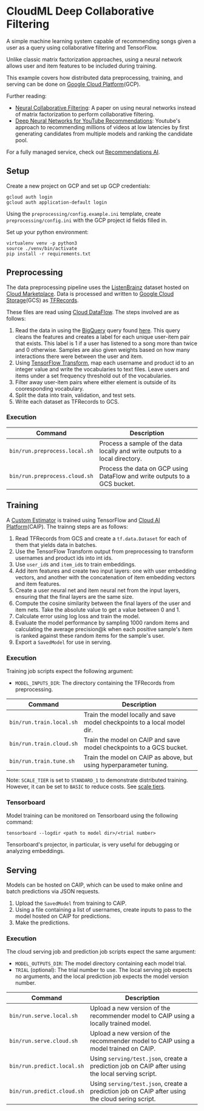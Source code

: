 # CloudML Deep Collaborative Filtering
A simple machine learning system capable of recommending songs given a user as a query
using collaborative filtering and TensorFlow.

Unlike classic matrix factorization approaches, using a neural network allows
user and item features to be included during training. 

This example covers how distributed data preprocessing, training, and serving
can be done on [Google Cloud Platform](https://cloud.google.com/)(GCP).

Further reading:
  - [Neural Collaborative Filtering](https://arxiv.org/abs/1708.05031): A paper
    on using neural networks instead of matrix factorization to perform
    collaborative filtering.
  - [Deep Neural Networks for YouTube Recommendations](https://ai.google/research/pubs/pub45530):
    Youtube's approach to recommending millions of videos at low latencies by
    first generating candidates from multiple models and ranking the candidate
    pool.

For a fully managed service, check out [Recommendations
AI](https://cloud.google.com/recommendations/).

## Setup
Create a new project on GCP and set up GCP credentials:
```shell
gcloud auth login
gcloud auth application-default login
```
Using the `preprocessing/config.example.ini` template, create
`preprocessing/config.ini` with the GCP project id fields filled in.

Set up your python environment:
```shell
virtualenv venv -p python3
source ./venv/bin/activate
pip install -r requirements.txt
```

## Preprocessing
The data preprocessing pipeline uses the
[ListenBrainz](https://console.cloud.google.com/marketplace/details/metabrainz/listenbrainz)
dataset hosted on [Cloud
Marketplace](https://console.cloud.google.com/marketplace). Data is processed
and written to [Google Cloud Storage](https://cloud.google.com/storage/)(GCS) as
[TFRecords](https://www.tensorflow.org/tutorials/load_data/tf_records).

These files are read using [Cloud DataFlow](https://cloud.google.com/dataflow/).
The steps involved are as follows:
1. Read the data in using the
   [BigQuery](https://cloud.google.com/bigquery/) query found
   [here](trainer/query.py).
   This query cleans the features and creates a label for each unique user-item
   pair that exists. This label is 1 if a user has listened to a song more than
   twice and 0 otherwise. Samples are also given weights based on how many
   interactions there were between the user and item.
2. Using [TensorFlow
   Transform](https://www.tensorflow.org/tfx/transform/get_started), map each
   username and product id to an integer value and write the vocabularies to
   text files. Leave users and items under a set frequency threshold out of the
   vocabularies.
3. Filter away user-item pairs where either element is outside of its
   cooresponding vocabulary.
4. Split the data into train, validation, and test sets.
5. Write each dataset as TFRecords to GCS.

### Execution
| Command | Description |
|---------|-------------|
| `bin/run.preprocess.local.sh` | Process a sample of the data locally and write outputs to a local directory. |
| `bin/run.preprocess.cloud.sh` | Process the data on GCP using DataFlow and write outputs to a GCS bucket. |


## Training
A [Custom Estimator](https://www.tensorflow.org/guide/custom_estimators) is
trained using TensorFlow and [Cloud AI Platform](https://cloud.google.com/ai-platform/)(CAIP).
The trainng steps are as follows:
1. Read TFRecords from GCS and create a `tf.data.Dataset` for each of them that
   yields data in batches.
2. Use the TensorFlow Transform output from preprocessing to transform usernames
   and product ids into int ids.
3. Use `user_id`s and `item_id`s to train embeddings.
4. Add item features and create two input layers: one with user embedding
   vectors, and another with the concatenation of item embedding vectors and
   item features.
5. Create a user neural net and item neural net from the input layers, ensuring
   that the final layers are the same size.
6. Compute the cosine similarity between the final layers of the user and item
   nets. Take the absolute value to get a value between 0 and 1.
7. Calculate error using log loss and train the model.
8. Evaluate the model performance by sampling 1000 random items and calculating
   the average precision@k when each positive sample's item is ranked against
   these random items for the sample's user.
9. Export a `SavedModel` for use in serving.

### Execution
Training job scripts expect the following argument:
- `MODEL_INPUTS_DIR`: The directory containing the TFRecords from preprocessing.

| Command | Description |
|---------|-------------|
| `bin/run.train.local.sh` | Train the model locally and save model checkpoints to a local model dir. |
| `bin/run.train.cloud.sh` | Train the model on CAIP and save model checkpoints to a GCS bucket. |
| `bin/run.train.tune.sh` | Train the model on CAIP as above, but using hyperparameter tuning. |

Note: `SCALE_TIER` is set to `STANDARD_1` to demonstrate distributed training.
However, it can be set to `BASIC` to reduce costs. See [scale
tiers](https://cloud.google.com/ml-engine/docs/tensorflow/machine-types).

### Tensorboard
Model training can be monitored on Tensorboard using the following command:
```shell
tensorboard --logdir <path to model dir>/<trial number>
```
Tensorboard's projector, in particular, is very useful for debugging
or analyzing embeddings.

## Serving
Models can be hosted on CAIP, which can be used to make online and batch predictions via JSON requests.
1. Upload the `SavedModel` from training to CAIP.
2. Using a file containing a list of usernames, create inputs to pass to the
   model hosted on CAIP for predictions.
3. Make the predictions.

### Execution
The cloud serving job and prediction job scripts expect the same argument:
- `MODEL_OUTPUTS_DIR`: The model directory containing each model trial.
- `TRIAL` (optional): The trial number to use.
The local serving job expects no arguments, and the local prediction job expects
the model version number.

| Command | Description |
|---------|-------------|
| `bin/run.serve.local.sh` | Upload a new version of the recommender model to CAIP using a locally trained model. |
| `bin/run.serve.cloud.sh` | Upload a new version of the recommender model to CAIP using a model trained on CAIP. |
| `bin/run.predict.local.sh` | Using `serving/test.json`, create a prediction job on CAIP after using the local serving script. |
| `bin/run.predict.cloud.sh` | Using `serving/test.json`, create a prediction job on CAIP after using the cloud sering script. |
